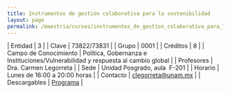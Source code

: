```yaml
---
title: Instrumentos de gestión colaborativa para la sostenibilidad
layout: page
permalink: /maestria/cursos/instrumentos_de_gestion_colaborativa_para_la_sostenibilidad_cdmx/
---
```



| Entidad | 3 |
| Clave | 73822/73831 |
| Grupo | 0001 |
| Créditos | 8 |
| Campo de Conocimiento | Política, Gobernanza e Instituciones/Vulnerabilidad y respuesta al cambio global |
| Profesores | Dra. Carmen Legorreta |
| Sede | Unidad Posgrado, aula&nbsp; F-201 |
| Horario | Lunes de 16:00 a 20:00 horas |
| Contacto | <clegorreta@unam.mx> |
| Descargables | [Programa](/assets/docs/cursos/instrumentos_gestion_colavorativa.pdf) |







